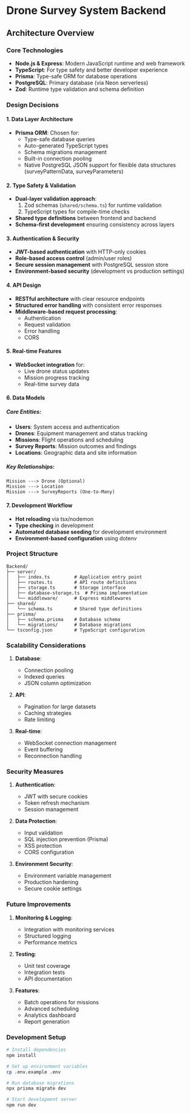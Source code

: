 # Drone Survey System Backend

## Architecture Overview

### Core Technologies
- **Node.js & Express**: Modern JavaScript runtime and web framework
- **TypeScript**: For type safety and better developer experience
- **Prisma**: Type-safe ORM for database operations
- **PostgreSQL**: Primary database (via Neon serverless)
- **Zod**: Runtime type validation and schema definition

### Design Decisions

#### 1. Data Layer Architecture
- **Prisma ORM**: Chosen for:
  - Type-safe database queries
  - Auto-generated TypeScript types
  - Schema migrations management
  - Built-in connection pooling
  - Native PostgreSQL JSON support for flexible data structures (surveyPatternData, surveyParameters)

#### 2. Type Safety & Validation
- **Dual-layer validation approach**:
  1. Zod schemas (`shared/schema.ts`) for runtime validation
  2. TypeScript types for compile-time checks
- **Shared type definitions** between frontend and backend
- **Schema-first development** ensuring consistency across layers

#### 3. Authentication & Security
- **JWT-based authentication** with HTTP-only cookies
- **Role-based access control** (admin/user roles)
- **Secure session management** with PostgreSQL session store
- **Environment-based security** (development vs production settings)

#### 4. API Design
- **RESTful architecture** with clear resource endpoints
- **Structured error handling** with consistent error responses
- **Middleware-based request processing**:
  - Authentication
  - Request validation
  - Error handling
  - CORS

#### 5. Real-time Features
- **WebSocket integration** for:
  - Live drone status updates
  - Mission progress tracking
  - Real-time survey data

#### 6. Data Models

##### Core Entities:
- **Users**: System access and authentication
- **Drones**: Equipment management and status tracking
- **Missions**: Flight operations and scheduling
- **Survey Reports**: Mission outcomes and findings
- **Locations**: Geographic data and site information

##### Key Relationships:
```
Mission ---> Drone (Optional)
Mission ---> Location
Mission ---> SurveyReports (One-to-Many)
```

#### 7. Development Workflow
- **Hot reloading** via tsx/nodemon
- **Type checking** in development
- **Automated database seeding** for development environment
- **Environment-based configuration** using dotenv

### Project Structure
```
Backend/
├── server/
│   ├── index.ts         # Application entry point
│   ├── routes.ts        # API route definitions
│   ├── storage.ts       # Storage interface
│   ├── database-storage.ts  # Prisma implementation
│   └── middleware/      # Express middlewares
├── shared/
│   └── schema.ts        # Shared type definitions
├── prisma/
│   ├── schema.prisma    # Database schema
│   └── migrations/      # Database migrations
└── tsconfig.json        # TypeScript configuration
```

### Scalability Considerations
1. **Database**:
   - Connection pooling
   - Indexed queries
   - JSON column optimization

2. **API**:
   - Pagination for large datasets
   - Caching strategies
   - Rate limiting

3. **Real-time**:
   - WebSocket connection management
   - Event buffering
   - Reconnection handling

### Security Measures
1. **Authentication**:
   - JWT with secure cookies
   - Token refresh mechanism
   - Session management

2. **Data Protection**:
   - Input validation
   - SQL injection prevention (Prisma)
   - XSS protection
   - CORS configuration

3. **Environment Security**:
   - Environment variable management
   - Production hardening
   - Secure cookie settings

### Future Improvements
1. **Monitoring & Logging**:
   - Integration with monitoring services
   - Structured logging
   - Performance metrics

2. **Testing**:
   - Unit test coverage
   - Integration tests
   - API documentation

3. **Features**:
   - Batch operations for missions
   - Advanced scheduling
   - Analytics dashboard
   - Report generation

### Development Setup
```bash
# Install dependencies
npm install

# Set up environment variables
cp .env.example .env

# Run database migrations
npx prisma migrate dev

# Start development server
npm run dev
```